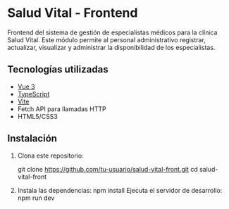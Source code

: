 # Salud Vital - Frontend

Frontend del sistema de gestión de especialistas médicos para la clínica Salud Vital. Este módulo permite al personal administrativo registrar, actualizar, visualizar y administrar la disponibilidad de los especialistas.

## Tecnologías utilizadas

- [Vue 3](https://vuejs.org/)
- [TypeScript](https://www.typescriptlang.org/)
- [Vite](https://vitejs.dev/)
- Fetch API para llamadas HTTP
- HTML5/CSS3

## Instalación

1. Clona este repositorio:

   git clone https://github.com/tu-usuario/salud-vital-front.git
   cd salud-vital-front

2. Instala las dependencias:
   npm install
   Ejecuta el servidor de desarrollo:
   npm run dev

